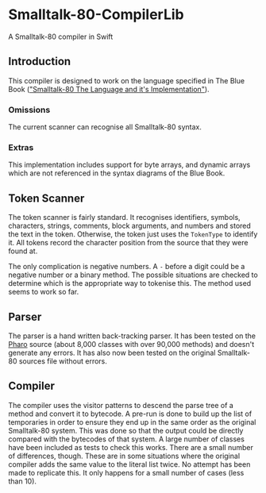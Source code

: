 # Smalltalk-80-CompilerLib

A Smalltalk-80 compiler in Swift

## Introduction

This compiler is designed to work on the language specified in The Blue Book (["Smalltalk-80 The Language and it's Implementation"](https://rmod-files.lille.inria.fr/FreeBooks/BlueBook/Bluebook.pdf)).

### Omissions

The current scanner can recognise all Smalltalk-80 syntax.

### Extras

This implementation includes support for byte arrays, and dynamic arrays which are not referenced in the syntax diagrams of the Blue Book.

## Token Scanner

The token scanner is fairly standard.  It recognises identifiers, symbols, characters, strings, comments, block arguments, and numbers and stored the text in the token.  Otherwise, the token just uses the `TokenType` to identify it.  All tokens record the character position from the source that they were found at.

The only complication is negative numbers.  A `-` before a digit could be a negative number or a binary method.  The possible situations are checked to determine which is the appropriate way to tokenise this.  The method used seems to work so far.

## Parser

The parser is a hand written back-tracking parser.  It has been tested on the [Pharo](https://github.com/pharo-project/pharo) source (about 8,000 classes with over 90,000 methods) and doesn't generate any errors.  It has also now been tested on the original Smalltalk-80 sources file without errors.

## Compiler

The compiler uses the visitor patterns to descend the parse tree of a method and convert it to bytecode.  A pre-run is done to build up the list of temporaries in order to ensure they end up in the same order as the original Smalltalk-80 system.  This was done so that the output could be directly compared with the bytecodes of that system.  A large number of classes have been included as tests to check this works.  There are a small number of differences, though.  These are in some situations where the original compiler adds the same value to the literal list twice.  No attempt has been made to replicate this.  It only happens for a small number of cases (less than 10).
